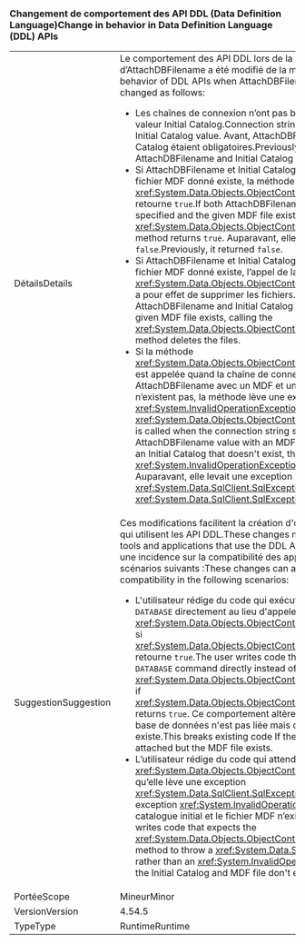 ### <a name="change-in-behavior-in-data-definition-language-ddl-apis"></a><span data-ttu-id="41d65-101">Changement de comportement des API DDL (Data Definition Language)</span><span class="sxs-lookup"><span data-stu-id="41d65-101">Change in behavior in Data Definition Language (DDL) APIs</span></span>

|   |   |
|---|---|
|<span data-ttu-id="41d65-102">Détails</span><span class="sxs-lookup"><span data-stu-id="41d65-102">Details</span></span>|<span data-ttu-id="41d65-103">Le comportement des API DDL lors de la spécification d’AttachDBFilename a été modifié de la manière suivante :</span><span class="sxs-lookup"><span data-stu-id="41d65-103">The behavior of DDL APIs when AttachDBFilename is specified has changed as follows:</span></span><ul><li><span data-ttu-id="41d65-104">Les chaînes de connexion n’ont pas besoin de spécifier de valeur Initial Catalog.</span><span class="sxs-lookup"><span data-stu-id="41d65-104">Connection strings need not specify an Initial Catalog value.</span></span> <span data-ttu-id="41d65-105">Avant, AttachDBFilename et Initial Catalog étaient obligatoires.</span><span class="sxs-lookup"><span data-stu-id="41d65-105">Previously, both AttachDBFilename and Initial Catalog were required.</span></span></li><li><span data-ttu-id="41d65-106">Si AttachDBFilename et Initial Catalog sont spécifiés et que le fichier MDF donné existe, la méthode <xref:System.Data.Objects.ObjectContext.DatabaseExists%2A> retourne <code>true</code>.</span><span class="sxs-lookup"><span data-stu-id="41d65-106">If both AttachDBFilename and Initial Catalog are specified and the given MDF file exists, the <xref:System.Data.Objects.ObjectContext.DatabaseExists%2A> method returns <code>true</code>.</span></span> <span data-ttu-id="41d65-107">Auparavant, elle retournait <code>false</code>.</span><span class="sxs-lookup"><span data-stu-id="41d65-107">Previously, it returned <code>false</code>.</span></span></li><li><span data-ttu-id="41d65-108">Si AttachDBFilename et Initial Catalog sont spécifiés et que le fichier MDF donné existe, l’appel de la méthode <xref:System.Data.Objects.ObjectContext.DeleteDatabase%2A> a pour effet de supprimer les fichiers.</span><span class="sxs-lookup"><span data-stu-id="41d65-108">If both AttachDBFilename and Initial Catalog are specified and the given MDF file exists, calling the <xref:System.Data.Objects.ObjectContext.DeleteDatabase%2A> method deletes the files.</span></span></li><li><span data-ttu-id="41d65-109">Si la méthode <xref:System.Data.Objects.ObjectContext.DeleteDatabase%2A> est appelée quand la chaîne de connexion spécifie une valeur AttachDBFilename avec un MDF et un catalogue initial qui n’existent pas, la méthode lève une exception <xref:System.InvalidOperationException>.</span><span class="sxs-lookup"><span data-stu-id="41d65-109">If <xref:System.Data.Objects.ObjectContext.DeleteDatabase%2A> is called when the connection string specifies an AttachDBFilename value with an MDF that doesn't exist and an Initial Catalog that doesn't exist, the method throws an <xref:System.InvalidOperationException> exception.</span></span> <span data-ttu-id="41d65-110">Auparavant, elle levait une exception <xref:System.Data.SqlClient.SqlException>.</span><span class="sxs-lookup"><span data-stu-id="41d65-110">Previously, it threw a <xref:System.Data.SqlClient.SqlException> exception.</span></span></li></ul>|
|<span data-ttu-id="41d65-111">Suggestion</span><span class="sxs-lookup"><span data-stu-id="41d65-111">Suggestion</span></span>|<span data-ttu-id="41d65-112">Ces modifications facilitent la création d'outils et d'applications qui utilisent les API DDL.</span><span class="sxs-lookup"><span data-stu-id="41d65-112">These changes make it easier to build tools and applications that use the DDL APIs.</span></span> <span data-ttu-id="41d65-113">Elles peuvent avoir une incidence sur la compatibilité des applications dans les scénarios suivants :</span><span class="sxs-lookup"><span data-stu-id="41d65-113">These changes can affect application compatibility in the following scenarios:</span></span><ul><li><span data-ttu-id="41d65-114">L'utilisateur rédige du code qui exécute une commande <code>DROP DATABASE</code> directement au lieu d'appeler <xref:System.Data.Objects.ObjectContext.DeleteDatabase%2A> si <xref:System.Data.Objects.ObjectContext.DatabaseExists%2A> retourne <code>true</code>.</span><span class="sxs-lookup"><span data-stu-id="41d65-114">The user writes code that executes a <code>DROP DATABASE</code> command directly instead of calling <xref:System.Data.Objects.ObjectContext.DeleteDatabase%2A> if <xref:System.Data.Objects.ObjectContext.DatabaseExists%2A> returns <code>true</code>.</span></span> <span data-ttu-id="41d65-115">Ce comportement altère le code existant si la base de données n'est pas liée mais que le fichier MDF existe.</span><span class="sxs-lookup"><span data-stu-id="41d65-115">This breaks existing code If the database is not attached but the MDF file exists.</span></span></li><li><span data-ttu-id="41d65-116">L’utilisateur rédige du code qui attend de la méthode <xref:System.Data.Objects.ObjectContext.DeleteDatabase%2A> qu’elle lève une exception <xref:System.Data.SqlClient.SqlException> plutôt qu’une exception <xref:System.InvalidOperationException> quand le catalogue initial et le fichier MDF n’existent pas.</span><span class="sxs-lookup"><span data-stu-id="41d65-116">The user writes code that expects the <xref:System.Data.Objects.ObjectContext.DeleteDatabase%2A> method to throw a <xref:System.Data.SqlClient.SqlException> rather than an <xref:System.InvalidOperationException> when the Initial Catalog and MDF file don't exist.</span></span></li></ul>|
|<span data-ttu-id="41d65-117">Portée</span><span class="sxs-lookup"><span data-stu-id="41d65-117">Scope</span></span>|<span data-ttu-id="41d65-118">Mineur</span><span class="sxs-lookup"><span data-stu-id="41d65-118">Minor</span></span>|
|<span data-ttu-id="41d65-119">Version</span><span class="sxs-lookup"><span data-stu-id="41d65-119">Version</span></span>|<span data-ttu-id="41d65-120">4.5</span><span class="sxs-lookup"><span data-stu-id="41d65-120">4.5</span></span>|
|<span data-ttu-id="41d65-121">Type</span><span class="sxs-lookup"><span data-stu-id="41d65-121">Type</span></span>|<span data-ttu-id="41d65-122">Runtime</span><span class="sxs-lookup"><span data-stu-id="41d65-122">Runtime</span></span>|


